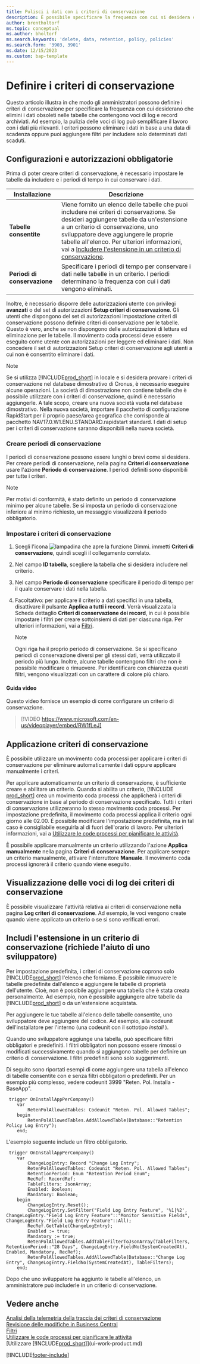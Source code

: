 ```yaml
---
title: Pulisci i dati con i criteri di conservazione
description: È possibile specificare la frequenza con cui si desidera eliminare determinati tipi di dati.
author: brentholtorf
ms.topic: conceptual
ms.author: bholtorf
ms.search.keywords: 'delete, data, retention, policy, policies'
ms.search.form: '3903, 3901'
ms.date: 12/15/2023
ms.custom: bap-template
---
```

# Definire i criteri di conservazione

Questo articolo illustra in che modo gli amministratori possono definire i criteri di conservazione per specificare la frequenza con cui desiderano che  elimini i dati obsoleti nelle tabelle che contengono voci di log e record archiviati. Ad esempio, la pulizia delle voci di log può semplificare il lavoro con i dati più rilevanti. I criteri possono eliminare i dati in base a una data di scadenza oppure puoi aggiungere filtri per includere solo determinati dati scaduti.

## Configurazioni e autorizzazioni obbligatorie

Prima di poter creare criteri di conservazione, è necessario impostare le tabelle da includere e i periodi di tempo in cui conservare i dati.

|Installazione  |Descrizione  |
|---------|---------|
|**Tabelle consentite**     |Viene fornito un elenco delle tabelle che puoi includere nei criteri di conservazione. Se desideri aggiungere tabelle da un'estensione a un criterio di conservazione, uno sviluppatore deve aggiungere le proprie tabelle all'elenco. Per ulteriori informazioni, vai a [Includere l'estensione in un criterio di conservazione](admin-data-retention-policies.md#include-your-extension-in-a-retention-policy-requires-help-from-a-developer).          |
|**Periodi di conservazione**     |Specificare i periodi di tempo per conservare i dati nelle tabelle in un criterio. I periodi determinano la frequenza con cui i dati vengono eliminati.         |

Inoltre, è necessario disporre delle autorizzazioni utente con privilegi **avanzati** o del set di autorizzazioni **Setup criteri di conservazione**. Gli utenti che dispongono del set di autorizzazioni Impostazione criteri di conservazione possono definire criteri di conservazione per le tabelle. Questo è vero, anche se non dispongono delle autorizzazioni di lettura ed eliminazione per le tabelle. Il movimento coda processi deve essere eseguito come utente con autorizzazioni per leggere ed eliminare i dati. Non concedere il set di autorizzazioni Setup criteri di conservazione agli utenti a cui non è consentito eliminare i dati.

> [!NOTE]
> Se si utilizza [!INCLUDE[prod_short](includes/prod_short.md)] in locale e si desidera provare i criteri di conservazione nel database dimostrativo di Cronus, è necessario eseguire alcune operazioni. La società di dimostrazione non contiene tabelle che è possibile utilizzare con i criteri di conservazione, quindi è necessario aggiungerle. A tale scopo, creare una nuova società vuota nel database dimostrativo. Nella nuova società, importare il pacchetto di configurazione RapidStart per il proprio paese/area geografica che corrisponde al pacchetto NAV17.0.W1.ENU.STANDARD.rapidstart standard. I dati di setup per i criteri di conservazione saranno disponibili nella nuova società.

### Creare periodi di conservazione

I periodi di conservazione possono essere lunghi o brevi come si desidera. Per creare periodi di conservazione, nella pagina **Criteri di conservazione** usare l'azione **Periodo di conservazione**. I periodi definiti sono disponibili per tutte i criteri.

> [!NOTE]
> Per motivi di conformità, è stato definito un periodo di conservazione minimo per alcune tabelle. Se si imposta un periodo di conservazione inferiore al minimo richiesto, un messaggio visualizzerà il periodo obbligatorio.

### Impostare i criteri di conservazione

1. Scegli l'icona ![lampadina che apre la funzione Dimmi.](media/ui-search/search_small.png "Dimmi cosa vuoi fare") immetti **Criteri di conservazione**, quindi scegli il collegamento correlato.
2. Nel campo **ID tabella**, scegliere la tabella che si desidera includere nel criterio.
3. Nel campo **Periodo di conservazione** specificare il periodo di tempo per il quale conservare i dati nella tabella.
4. Facoltativo: per applicare il criterio a dati specifici in una tabella, disattivare il pulsante **Applica a tutti i record**. Verrà visualizzata la Scheda dettaglio **Criteri di conservazione dei record**, in cui è possibile impostare i filtri per creare sottoinsiemi di dati per ciascuna riga. Per ulteriori informazioni, vai a [Filtri](ui-enter-criteria-filters.md#filtering).

   > [!NOTE]
   > Ogni riga ha il proprio periodo di conservazione. Se si specificano periodi di conservazione diversi per gli stessi dati, verrà utilizzato il periodo più lungo. Inoltre, alcune tabelle contengono filtri che non è possibile modificare o rimuovere. Per identificare con chiarezza questi filtri, vengono visualizzati con un carattere di colore più chiaro.

#### Guida video

Questo video fornisce un esempio di come configurare un criterio di conservazione.

>[!VIDEO https://www.microsoft.com/en-us/videoplayer/embed/RW1fLeJ]

## Applicazione criteri di conservazione

È possibile utilizzare un movimento coda processi per applicare i criteri di conservazione per eliminare automaticamente i dati oppure applicare manualmente i criteri.

Per applicare automaticamente un criterio di conservazione, è sufficiente creare e abilitare un criterio. Quando si abilita un criterio, [!INCLUDE [prod_short](includes/prod_short.md)] crea un movimento coda processi che applicherà i criteri di conservazione in base al periodo di conservazione specificato. Tutti i criteri di conservazione utilizzeranno lo stesso movimento coda processi. Per impostazione predefinita, il movimento coda processi applica il criterio ogni giorno alle 02.00. È possibile modificare l'impostazione predefinita, ma in tal caso è consigliabile eseguirla al di fuori dell'orario di lavoro. Per ulteriori informazioni, vai a [Utilizzare le code processi per pianificare le attività](admin-job-queues-schedule-tasks.md). 

È possibile applicare manualmente un criterio utilizzando l'azione **Applica manualmente** nella pagina **Criteri di conservazione**. Per applicare sempre un criterio manualmente, attivare l'interruttore **Manuale**. Il movimento coda processi ignorerà il criterio quando viene eseguito.

## Visualizzazione delle voci di log dei criteri di conservazione

È possibile visualizzare l'attività relativa ai criteri di conservazione nella pagina **Log criteri di conservazione**. Ad esempio, le voci vengono create quando viene applicato un criterio o se si sono verificati errori.

## Includi l'estensione in un criterio di conservazione (richiede l'aiuto di uno sviluppatore)

Per impostazione predefinita, i criteri di conservazione coprono solo [!INCLUDE[prod_short](includes/prod_short.md)] l'elenco che forniamo. È possibile rimuovere le tabelle predefinite dall'elenco e aggiungere le tabelle di proprietà dell'utente. Cioè, non è possibile aggiungere una tabella che è stata creata personalmente. Ad esempio, non è possibile aggiungere altre tabelle da [!INCLUDE[prod_short](includes/prod_short.md)] o da un'estensione acquistata.

Per aggiungere le tue tabelle all'elenco delle tabelle consentite, uno sviluppatore deve aggiungere del codice. Ad esempio, alla codeunit dell'installatore per l'interno (una codeunit con il sottotipo  *install* ).

Quando uno sviluppatore aggiunge una tabella, può specificare filtri obbligatori e predefiniti. I filtri obbligatori non possono essere rimossi o modificati successivamente quando si aggiungono tabelle per definire un criterio di conservazione. I filtri predefiniti sono solo suggerimenti.

Di seguito sono riportati esempi di come aggiungere una tabella all'elenco di tabelle consentite con e senza filtri obbligatori o predefiniti. Per un esempio più complesso, vedere codeunit 3999 "Reten. Pol. Installa - BaseApp".

```al
 trigger OnInstallAppPerCompany()
    var
        RetenPolAllowedTables: Codeunit "Reten. Pol. Allowed Tables";
    begin
        RetenPolAllowedTables.AddAllowedTable(Database::"Retention Policy Log Entry");
    end;
```

L'esempio seguente include un filtro obbligatorio.

```al
 trigger OnInstallAppPerCompany()
    var
        ChangeLogEntry: Record "Change Log Entry";
        RetenPolAllowedTables: Codeunit "Reten. Pol. Allowed Tables";
        RetentionPeriod: Enum "Retention Period Enum";
        RecRef: RecordRef;
        TableFilters: JsonArray;
        Enabled: Boolean;
        Mandatory: Boolean;
    begin
        ChangeLogEntry.Reset();
        ChangeLogEntry.SetFilter("Field Log Entry Feature", '%1|%2', ChangeLogEntry."Field Log Entry Feature"::"Monitor Sensitive Fields", ChangeLogEntry."Field Log Entry Feature"::All);
        RecRef.GetTable(ChangeLogEntry);
        Enabled := true;
        Mandatory := true;
        RetenPolAllowedTables.AddTableFilterToJsonArray(TableFilters, RetentionPeriod::"28 Days", ChangeLogEntry.FieldNo(SystemCreatedAt), Enabled, Mandatory, RecRef);
        RetenPolAllowedTables.AddAllowedTable(Database::"Change Log Entry", ChangeLogEntry.FieldNo(SystemCreatedAt), TableFilters);
    end;
```

Dopo che uno sviluppatore ha aggiunto le tabelle all'elenco, un amministratore può includerle in un criterio di conservazione. 

## Vedere anche

[Analisi della telemetria della traccia dei criteri di conservazione](/dynamics365/business-central/dev-itpro/administration/telemetry-retention-policy-trace)  
[Revisione delle modifiche in Business Central](across-log-changes.md)  
[Filtri](ui-enter-criteria-filters.md#filtering)  
[Utilizzare le code processi per pianificare le attività](admin-job-queues-schedule-tasks.md)  
[Utilizzare [!INCLUDE[prod_short](includes/prod_short.md)]](ui-work-product.md)  

[!INCLUDE[footer-include](includes/footer-banner.md)]